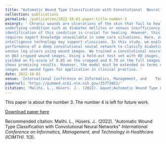 ```yaml
---
title: "Automatic Wound Type Classification with Convolutional 	Neural Networks"
collection: publications
permalink: /publication/2022-10-01-paper-title-number-3
excerpt: ' Chronic wounds are ulcerations of the skin that fail to heal because of an
underlying condition such as diabetes mellitus or venous insufficiency. The timely
identification of this condition is crucial for healing. However, this identification
requires expert knowledge unavailable in some care situations. Here, artificial
intelligence technology may support clinicians. In this study, we explore the
performance of a deep convolutional neural network to classify diabetic foot and
venous leg ulcers using wound images. We trained a convolutional neural network
on 863 cropped wound images. Using a hold-out test set with 80 images, the model
yielded an F1-score of 0.85 on the cropped and 0.70 on the full images. This study
shows promising results. However, the model must be extended in terms of wound
images and wound types for application in clinical practice. '
date: 2022-10-01
venue: 'International Conference on Informatics, Management, and 	Technology in Healthcare (ICIMTH)'
paperurl: 'https://pubmed.ncbi.nlm.nih.gov/35773863/'
citation: 'Malihi. L., Hüsers. J.. (2022). &quot;Automatic Wound Type Classification with Convolutional 	Neural Networks.&quot; <i>International Conference on Informatics, Management, and 	Technology in Healthcare (ICIMTH)</i>. 1(3).'
---
```

This paper is about the number 3. The number 4 is left for future work.

[Download paper here](https://pubmed.ncbi.nlm.nih.gov/35773863/)

Recommended citation: Malihi. L., Hüsers. J.. (2022). "Automatic Wound Type Classification with Convolutional 	Neural Networks" <i> International Conference on Informatics, Management, and 	Technology in Healthcare (ICIMTH)</i>. 1(3).
